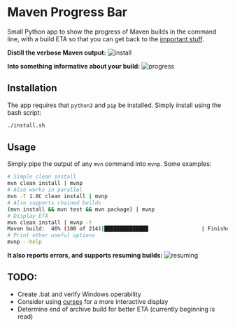 # Maven Progress Bar 
Small Python app to show the progress of Maven builds in the command line, with a build ETA so that you can get back to
the [important stuff](https://xkcd.com/303/).

**Distill the verbose Maven output:**
![install](https://thumbs.gfycat.com/EnchantedDeafeningKestrel-size_restricted.gif)

**Into something informative about your build:**
![progress](https://thumbs.gfycat.com/ZigzagAthleticCusimanse-size_restricted.gif)

## Installation

The app requires that `python3` and `pip` be installed. Simply install using the bash script:
```bash
./install.sh
```

## Usage

Simply pipe the output of any `mvn` command into `mvnp`. Some examples:

```bash
# Simple clean install
mvn clean install | mvnp
# Also works in parallel
mvn -T 1.0C clean install | mvnp
# Also supports chained builds
(mvn install && mvn test && mvn package) | mvnp
# Display ETA
mvn clean install | mvnp -t
Maven build:  46% (100 of 214)|██████████████                 | Finishes: 2018-05-07 10:17:14
# Print other useful options
mvnp --help
```

**It also reports errors, and supports resuming builds:**
![resuming](https://thumbs.gfycat.com/FocusedIdenticalCirriped-size_restricted.gif)

## TODO:
- Create .bat and verify Windows operability
- Consider using [curses](https://docs.python.org/3/howto/curses.html) for a more interactive display
- Determine end of archive build for better ETA (currently beginning is read)

